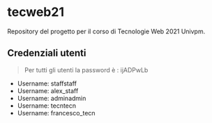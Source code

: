 # tecweb21
Repository del progetto per il corso di Tecnologie Web 2021 Univpm.

## Credenziali utenti
> Per tutti gli utenti la password è : ijADPwLb
- Username: staffstaff
- Username: alex_staff
- Username: adminadmin
- Username: tecntecn
- Username: francesco_tecn

